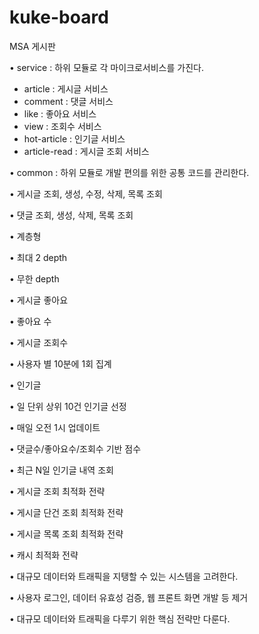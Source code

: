# kuke-board
MSA 게시판

• service : 하위 모듈로 각 마이크로서비스를 가진다. 
   - article : 게시글 서비스
   - comment : 댓글 서비스
   - like : 좋아요 서비스
   - view : 조회수 서비스
   - hot-article : 인기글 서비스
   - article-read : 게시글 조회 서비스

• common : 하위 모듈로 개발 편의를 위한 공통 코드를 관리한다.

• 게시글 조회, 생성, 수정, 삭제, 목록 조회 

• 댓글 조회, 생성, 삭제, 목록 조회

• 계층형

• 최대 2 depth

• 무한 depth

• 게시글 좋아요

• 좋아요 수

• 게시글 조회수

• 사용자 별 10분에 1회 집계

• 인기글

• 일 단위 상위 10건 인기글 선정

• 매일 오전 1시 업데이트

• 댓글수/좋아요수/조회수 기반 점수

• 최근 N일 인기글 내역 조회

• 게시글 조회 최적화 전략

• 게시글 단건 조회 최적화 전략

• 게시글 목록 조회 최적화 전략

• 캐시 최적화 전략

• 대규모 데이터와 트래픽을 지탱할 수 있는 시스템을 고려한다.

• 사용자 로그인, 데이터 유효성 검증, 웹 프론트 화면 개발 등 제거

• 대규모 데이터와 트래픽을 다루기 위한 핵심 전략만 다룬다.

